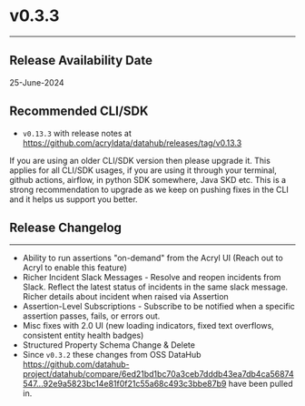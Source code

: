 # v0.3.3

---

## Release Availability Date

25-June-2024

## Recommended CLI/SDK

- `v0.13.3` with release notes at https://github.com/acryldata/datahub/releases/tag/v0.13.3

If you are using an older CLI/SDK version then please upgrade it. This applies for all CLI/SDK usages, if you are using it through your terminal, github actions, airflow, in python SDK somewhere, Java SKD etc. This is a strong recommendation to upgrade as we keep on pushing fixes in the CLI and it helps us support you better.

## Release Changelog

---

- Ability to run assertions "on-demand" from the Acryl UI (Reach out to Acryl to enable this feature)
- Richer Incident Slack Messages - Resolve and reopen incidents from Slack. Reflect the latest status of incidents in the same slack message. Richer details about incident when raised via Assertion
- Assertion-Level Subscriptions - Subscribe to be notified when a specific assertion passes, fails, or errors out.
- Misc fixes with 2.0 UI (new loading indicators, fixed text overflows, consistent entity health badges)
- Structured Property Schema Change & Delete
- Since `v0.3.2` these changes from OSS DataHub https://github.com/datahub-project/datahub/compare/6ed21bd1bc70a3ceb7dddb43ea7db4ca56874547...92e9a5823bc14e81f0f21c55a68c493c3bbe87b9 have been pulled in.
